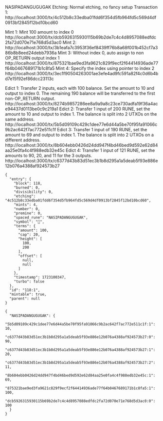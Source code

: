 NASIPADANGUGUGAK
Etching: Normal etching, no fancy setup
Transaction 1: http://localhost:3000/tx/4c512b8c33edba01fdd6f354d5fb964fd5c569d4df0913bf2845f12bd10bcd60

Mint 1: Mint 100 amount to index 0
http://localhost:3000/tx/dcb5926315930115b69b2de7c4c4d8957088edfdc2fa72d070e71e768d5d3ac0
Mint 2: http://localhost:3000/tx/3b1eafa7c3953f36ef8439ff76b8a68f001b452cf7a386b8b8eed24debb7936a
Mint 3: Without index 0, auto assign to non OP_RETURN output index 1
http://localhost:3000/tx/875321bae9ed3fa9621c829f9ecf2f64414936ade77f64b0467689171b1c8fa5
Mint 4: Specify the index using pointer to index 2
http://localhost:3000/tx/3ec1f90504263001ae3efe4ad9fc591a82f4c0d6b4bd7e15f92ef86dcc23113c

Edict 1: Transfer 2 inputs, each with 100 balance. Set the amount to 10 and output to index 0. The remaining 190 balance will be transferred to the first non-OP_RETURN output.
http://localhost:3000/tx/8274b9857286ee8a9a9a8c23ce730adfa19f36a4ace94437d0113be0c9c219a1
Edict 2: Transfer 1 input of 200 RUNE, set the amount to 10 and output to index 1. The balance is split into 2 UTXOs on the same address.
http://localhost:3000/tx/5b5d09109c429c1dee77e6d44a5be70f95fa91066c9b2ac642f7ac772e511c1f
Edict 3: Transfer 1 input of 190 RUNE, set the amount to 69 and output to index 1. The balance is split into 2 UTXOs on a different address.
http://localhost:3000/tx/8b604ebb0426d24dd947f4bd46bed9d592e62d84aa25e0fa4c4f988edb32e45c
Edict 4: Transfer 1 input of 121 RUNE, set the amounts to 90, 20, and 11 for the 3 outputs.
http://localhost:3000/tx/c6377d43b83d51ec3b1b8d295a1a5deab5f93e886e12b076a4388af924573b27

```
{
  "entry": {
    "block": 118,
    "burned": 0,
    "divisibility": 0,
    "etching": "4c512b8c33edba01fdd6f354d5fb964fd5c569d4df0913bf2845f12bd10bcd60",
    "mints": 4,
    "number": 0,
    "premine": 0,
    "spaced_rune": "NASIPADANGUGUGAK",
    "symbol": "💸",
    "terms": {
      "amount": 100,
      "cap": 20,
      "height": [
        100,
        200
      ],
      "offset": [
        null,
        null
      ]
    },
    "timestamp": 1723100347,
    "turbo": false
  },
  "id": "118:1",
  "mintable": true,
  "parent": null
}
```

```
{
  "NASIPADANGUGUGAK": {
    "5b5d09109c429c1dee77e6d44a5be70f95fa91066c9b2ac642f7ac772e511c1f:1": 10,
    "c6377d43b83d51ec3b1b8d295a1a5deab5f93e886e12b076a4388af924573b27:0": 90,
    "c6377d43b83d51ec3b1b8d295a1a5deab5f93e886e12b076a4388af924573b27:1": 20,
    "c6377d43b83d51ec3b1b8d295a1a5deab5f93e886e12b076a4388af924573b27:2": 11,
    "8b604ebb0426d24dd947f4bd46bed9d592e62d84aa25e0fa4c4f988edb32e45c:1": 69,
    "875321bae9ed3fa9621c829f9ecf2f64414936ade77f64b0467689171b1c8fa5:1": 100,
    "dcb5926315930115b69b2de7c4c4d8957088edfdc2fa72d070e71e768d5d3ac0:0": 100
  }
}
```
